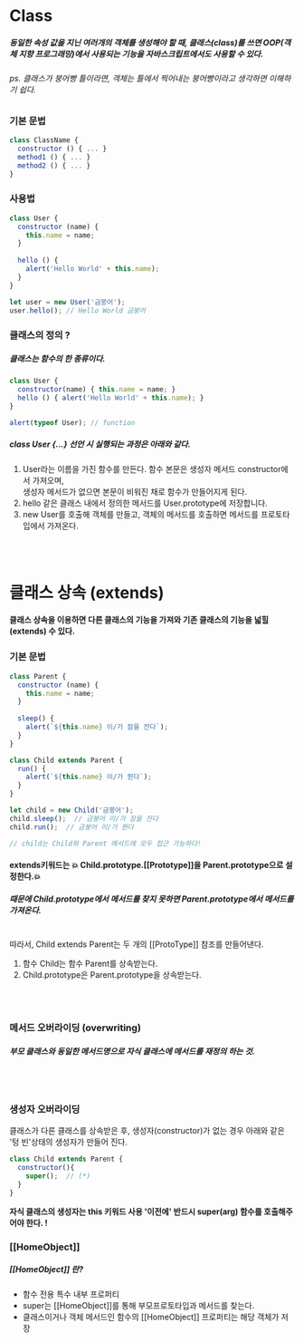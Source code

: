 # Class

##### 동일한 속성 값을 지닌 여러개의 객체를 생성해야 할 때, 클래스(class)를 쓰면 OOP(객체 지향 프로그래밍)에서 사용되는 기능을 자바스크립트에서도 사용할 수 있다.
###### ps. 클래스가 붕어빵 틀이라면, 객체는 틀에서 찍어내는 붕어빵이라고 생각하면 이해하기 쉽다.


### 기본 문법

```js
class ClassName {
  constructor () { ... }
  method1 () { ... }
  method2 () { ... }
}
```

### 사용법
```js
class User {
  constructor (name) { 
    this.name = name;
  }
  
  hello () {
    alert('Hello World' + this.name);
  }
}

let user = new User('금붕어');
user.hello(); // Hello World 금붕어

```


### 클래스의 정의 ?
##### 클래스는 함수의 한 종류이다.

```js
class User {
  constructor(name) { this.name = name; }
  hello () { alert('Hello World' + this.name); }
}

alert(typeof User); // function
```

##### class User {...} 선언 시 실행되는 과정은 아래와 같다.

1. User라는 이름을 가진 함수를 만든다. 함수 본문은 생성자 메서드 constructor에서 가져오며,  
생성자 메서드가 없으면 본문이 비워진 채로 함수가 만들어지게 된다.
2. hello 같은 클래스 내에서 정의한 메서드를 User.prototype에 저장합니다.
3. new User를 호출해 객체를 만들고, 객체의 메서드를 호출하면 메서드를 프로토타입에서 가져온다. 

<br/><br/>

# 클래스 상속 (extends)
#### 클래스 상속을 이용하면 다른 클래스의 기능을 가져와 기존 클래스의 기능을 넓힐(extends) 수 있다.

### 기본 문법

```js
class Parent {
  constructor (name) {
    this.name = name;
  }
  
  sleep() {
    alert(`${this.name} 이/가 잠을 잔다`);
  }
}

class Child extends Parent {
  run() {
    alert(`${this.name} 이/가 뛴다`);
  }
}

let child = new Child('금붕어');
child.sleep();  // 금붕어 이/가 잠을 잔다
child.run();  // 금붕어 이/가 뛴다

// child는 Child와 Parent 메서드에 모두 접근 가능하다!
```

#### extends키워드는 :boom: Child.prototype.[[Prototype]]을 Parent.prototype으로 설정한다.:boom:
##### 때문에 Child.prototype에서 메서드를 찾지 못하면 Parent.prototype에서 메서드를 가져온다. 
<br/>
따라서, Child extends Parent는 두 개의 [[ProtoType]] 참조를 만들어낸다.

1. 함수 Child는 함수 Parent를 상속받는다.
2. Child.prototype은 Parent.prototype을 상속받는다.
 
<br/><br/>
### 메서드 오버라이딩 (overwriting)
##### 부모 클래스와 동일한 메서드명으로 자식 클래스에 메서드를 재정의 하는 것.
<br/><br/>
### 생성자 오버라이딩
클래스가 다른 클래스를 상속받은 후, 생성자(constructor)가 없는 경우 아래와 같은 '텅 빈'상태의 생성자가 만들어 진다.
```js
class Child extends Parent {
  constructor(){
    super();  // (*)
  }
}
```
**자식 클래스의 생성자는 this 키워드 사용 '이전에' 반드시 super(arg) 함수를 호출해주어야 한다. !**

### [[HomeObject]]

##### [[HomeObject]] 란?
- 함수 전용 특수 내부 프로퍼티
- super는 [[HomeObject]]를 통해 부모프로토타입과 메서드를 찾는다.
- 클래스이거나 객체 메서드인 함수의 [[HomeObject]] 프로퍼티는 해당 객체가 저장







